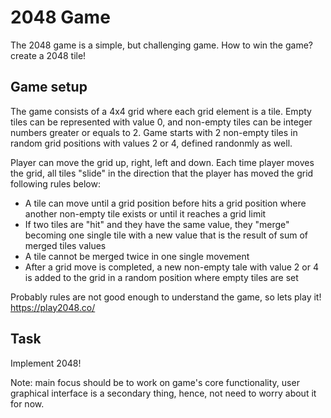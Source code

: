 # 2048 Game

The 2048 game is a simple, but challenging game. How to win the game? create a 2048 tile!

## Game setup
The game consists of a 4x4 grid where each grid element is a tile. Empty tiles can be represented with value 0, and non-empty tiles can be integer numbers greater or equals to 2.
Game starts with 2 non-empty tiles in random grid positions with values 2 or 4, defined randonmly as well.

Player can move the grid up, right, left and down. Each time player moves the grid, all tiles "slide" in the direction that the player has moved the grid following rules below:

- A tile can move until a grid position before hits a grid position where another non-empty tile exists or until it reaches a grid limit
- If two tiles are "hit" and they have the same value, they "merge" becoming one single tile with a new value that is the result of sum of merged tiles values
- A tile cannot be merged twice in one single movement
- After a grid move is completed, a new non-empty tale with value 2 or 4 is added to the grid in a random position where empty tiles are set

Probably rules are not good enough to understand the game, so lets play it!
https://play2048.co/

## Task
Implement 2048!

Note: main focus should be to work on game's core functionality, user graphical interface is a secondary thing, hence, not need to worry about it for now.